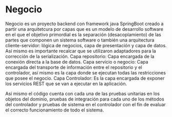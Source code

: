 # Negocio

Negocio es un proyecto backend con framework java SpringBoot creado a partir una arquitetcura por capas que es un 
modelo de desarrollo software en el que el objetivo primordial es la separación (desacoplamiento) de las partes
que componen un sistema software o también una arquitectura cliente-servidor: lógica de negocios, capa de presentación 
y capa de datos. 
Así mismo es importante recalcar que se utilizaron adaptadores para la corrección de la serialización.
Capa repositorio: Capa encargada de la conexión directa a la base de datos.
Capa servicio o negocio: Capa encargada del transporte de información entre el repositorio y el controlador,
así mismo es la capa donde se ejecutan todas las restricciones que posee el negocio. 
Capa Controlador: Es la capa encargada de exponer los servicios REST que se van a ejecutar en la aplicación. 

Así mismo el código cuenta con cada una de las pruebas unitarias en los objetos del dominio, pruebas de integración para cada uno
de los métodos del controlador y pruebas de sistema en el controlador con el fin de evaluar el correcto funcionamiento de 
todo el sistema. 
